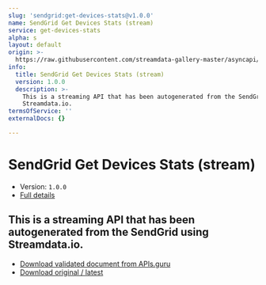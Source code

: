 ```yaml
---
slug: 'sendgrid:get-devices-stats@v1.0.0'
name: SendGrid Get Devices Stats (stream)
service: get-devices-stats
alpha: s
layout: default
origin: >-
  https://raw.githubusercontent.com/streamdata-gallery-master/asyncapi/master/_listings/sendgrid/sendgrid-get-devices-stats-stream-async.md
info:
  title: SendGrid Get Devices Stats (stream)
  version: 1.0.0
  description: >-
    This is a streaming API that has been autogenerated from the SendGrid using
    Streamdata.io.
termsOfService: ''
externalDocs: {}

---
```

# SendGrid Get Devices Stats (stream)

* Version: `1.0.0`
* [Full details](../html/sendgrid:get-devices-stats@v1.0.0.html)



## This is a streaming API that has been autogenerated from the SendGrid using Streamdata.io.



* [Download validated document from APIs.guru](https://raw.githubusercontent.com/APIs-guru/asyncapi-directory/master/docs/APIs/sendgrid%3Aget-devices-stats%40v1.0.0.yaml)
* [Download original / latest](https://raw.githubusercontent.com/streamdata-gallery-master/asyncapi/master/_listings/sendgrid/sendgrid-get-devices-stats-stream-async.md)

<script type="application/ld+json">
{
  "@context": "http://schema.org/",
  "@type": "WebAPI",
  "description": "This is a streaming API that has been autogenerated from the SendGrid using Streamdata.io.",
  "documentation": "",

  "name": "SendGrid Get Devices Stats (stream)"
}
</script>
